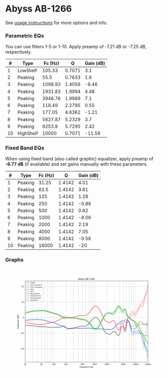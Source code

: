 # Abyss AB-1266
See [usage instructions](https://github.com/jaakkopasanen/AutoEq#usage) for more options and info.

### Parametric EQs
You can use filters 1-5 or 1-10. Apply preamp of -7.21 dB or -7.25 dB, respectively.

|   # | Type      |   Fc (Hz) |      Q |   Gain (dB) |
|-----|-----------|-----------|--------|-------------|
|   1 | LowShelf  |    105.33 | 0.7071 |        3.1  |
|   2 | Peaking   |     55.5  | 0.7633 |        1.6  |
|   3 | Peaking   |   1098.93 | 1.4056 |       -8.46 |
|   4 | Peaking   |   1931.83 | 1.9994 |        4.48 |
|   5 | Peaking   |   3948.76 | 1.9989 |        7.1  |
|   6 | Peaking   |    118.49 | 2.2795 |        0.55 |
|   7 | Peaking   |    177.05 | 4.6362 |       -1.21 |
|   8 | Peaking   |   5627.87 | 5.2329 |        3.7  |
|   9 | Peaking   |   9253.8  | 5.7295 |        2.42 |
|  10 | HighShelf |  10000    | 0.7071 |      -11.59 |

### Fixed Band EQs
When using fixed band (also called graphic) equalizer, apply preamp of **-6.77 dB** (if available) and set gains manually with these parameters.

|   # | Type    |   Fc (Hz) |      Q |   Gain (dB) |
|-----|---------|-----------|--------|-------------|
|   1 | Peaking |     31.25 | 1.4142 |        4.01 |
|   2 | Peaking |     62.5  | 1.4142 |        3.81 |
|   3 | Peaking |    125    | 1.4142 |        1.28 |
|   4 | Peaking |    250    | 1.4142 |       -0.88 |
|   5 | Peaking |    500    | 1.4142 |        0.62 |
|   6 | Peaking |   1000    | 1.4142 |       -8.06 |
|   7 | Peaking |   2000    | 1.4142 |        2.19 |
|   8 | Peaking |   4000    | 1.4142 |        7.05 |
|   9 | Peaking |   8000    | 1.4142 |       -0.58 |
|  10 | Peaking |  16000    | 1.4142 |      -20    |

### Graphs
![](./Abyss%20AB-1266.png)
